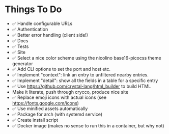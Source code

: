# Things To Do

* ✅ Handle configurable URLs
* ✅ Authentication
* ✅ Better error handling (client side!)
* ✅ Docs
* ✅ Tests
* ✅ Site
* ✅ Select a nice color scheme using the nicolino base16-picocss theme generator
* ✅ Add CLI options to set the port and host etc.
* ✅ Implement "context": link an entry to unfiltered nearby entries.
* ✅ Implement "detail": show all the fields in a table for a specific entry
* ✅ Use <https://github.com/crystal-lang/html_builder> to build HTML
* Make it literate, push through crycco, produce nice site
* ✅ Replace emoji icons with actual icons (see https://fonts.google.com/icons)
* ✅ Use minified assets automatically
* ✅ Package for arch (with systemd service)
* ✅ Create install script
* ✅ Docker image (makes no sense to run this in a container, but why not)
